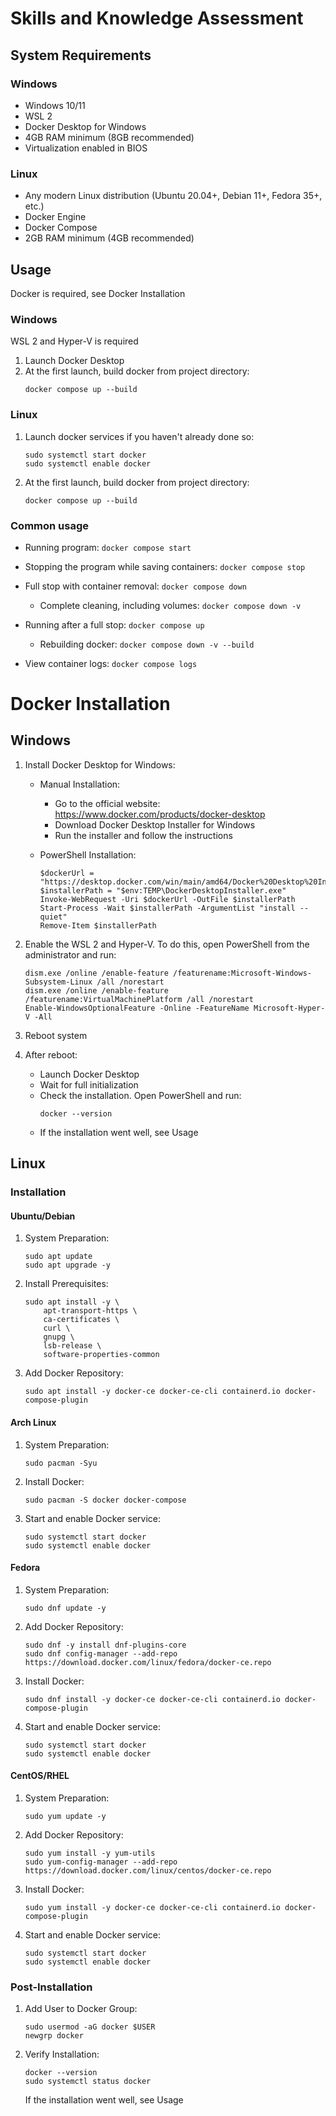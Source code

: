 
# Skills and Knowledge Assessment

## System Requirements

### Windows

- Windows 10/11
- WSL 2
- Docker Desktop for Windows
- 4GB RAM minimum (8GB recommended)
- Virtualization enabled in BIOS

### Linux

- Any modern Linux distribution (Ubuntu 20.04+, Debian 11+, Fedora 35+, etc.)
- Docker Engine
- Docker Compose
- 2GB RAM minimum (4GB recommended)

## Usage

Docker is required, see Docker Installation

### Windows
WSL 2 and Hyper-V is required

1. Launch Docker Desktop
2. At the first launch, build docker from project directory:
	```
	docker compose up --build
	```

### Linux

1. Launch docker services if you haven't already done so:
	```
	sudo systemctl start docker
	sudo systemctl enable docker
	```

2. At the first launch, build docker from project directory:
	```
	docker compose up --build
	```

### Common usage

- Running program:
       ```
       docker compose start
       ```

- Stopping the program while saving containers:
        ```
        docker compose stop
        ```

- Full stop with container removal:
	    ```
	    docker compose down
	    ```

	- Complete cleaning, including volumes:
		    ```
		    docker compose down -v
		    ```

- Running after a full stop:
        ```
        docker compose up
        ```
	- Rebuilding docker:
		    ```
		    docker compose down -v --build
		    ```

- View container logs:
        ```
        docker compose logs
        ```

# Docker Installation

## Windows

1. Install Docker Desktop for Windows:
	- Manual Installation:
		- Go to the official website: <https://www.docker.com/products/docker-desktop>
		- Download Docker Desktop Installer for Windows
		- Run the installer and follow the instructions

	- PowerShell Installation:
		```
		$dockerUrl = "https://desktop.docker.com/win/main/amd64/Docker%20Desktop%20Installer.exe"
		$installerPath = "$env:TEMP\DockerDesktopInstaller.exe"
		Invoke-WebRequest -Uri $dockerUrl -OutFile $installerPath
		Start-Process -Wait $installerPath -ArgumentList "install --quiet"
		Remove-Item $installerPath
		```

2. Enable the WSL 2 and Hyper-V. To do this, open PowerShell from the administrator and run:
	```
	dism.exe /online /enable-feature /featurename:Microsoft-Windows-Subsystem-Linux /all /norestart
	dism.exe /online /enable-feature /featurename:VirtualMachinePlatform /all /norestart
	Enable-WindowsOptionalFeature -Online -FeatureName Microsoft-Hyper-V -All
	```

3. Reboot system
4. After reboot:
	- Launch Docker Desktop
	- Wait for full initialization
	- Check the installation. Open PowerShell and run:
		```
		docker --version
		```
	- If the installation went well, see Usage

## Linux

### Installation

#### Ubuntu/Debian

1. System Preparation:
	```
	sudo apt update
	sudo apt upgrade -y
	```

2. Install Prerequisites:
	```
	sudo apt install -y \
 		apt-transport-https \
 		ca-certificates \
		curl \
		gnupg \
		lsb-release \
		software-properties-common
	```

3. Add Docker Repository:
	```
	sudo apt install -y docker-ce docker-ce-cli containerd.io docker-compose-plugin
	```

#### Arch Linux

1. System Preparation:

	```
	sudo pacman -Syu
	```

2. Install Docker:
	```
	sudo pacman -S docker docker-compose
	```

3. Start and enable Docker service:
	```
	sudo systemctl start docker
	sudo systemctl enable docker
	```

#### Fedora

1. System Preparation:

	```
	sudo dnf update -y
	```

2. Add Docker Repository:
	```
	sudo dnf -y install dnf-plugins-core
	sudo dnf config-manager --add-repo https://download.docker.com/linux/fedora/docker-ce.repo
	```

3. Install Docker:
	```
	sudo dnf install -y docker-ce docker-ce-cli containerd.io docker-compose-plugin
	```

4. Start and enable Docker service:
	```
	sudo systemctl start docker
	sudo systemctl enable docker
	```

#### CentOS/RHEL

1. System Preparation:

	```
	sudo yum update -y
	```

2. Add Docker Repository:
	```
	sudo yum install -y yum-utils
	sudo yum-config-manager --add-repo https://download.docker.com/linux/centos/docker-ce.repo
	```

3. Install Docker:
	```
	sudo yum install -y docker-ce docker-ce-cli containerd.io docker-compose-plugin
	```

4. Start and enable Docker service:
	```
	sudo systemctl start docker
	sudo systemctl enable docker
	```

### Post-Installation

1. Add User to Docker Group:
	```
	sudo usermod -aG docker $USER
	newgrp docker
	```

2. Verify Installation:
	```
	docker --version
	sudo systemctl status docker
	```

	If the installation went well, see Usage
